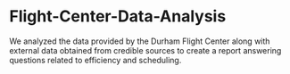 # Flight-Center-Data-Analysis
We analyzed the data provided by the Durham Flight Center along with external data obtained from credible sources to create a report answering questions related to efficiency and scheduling.

